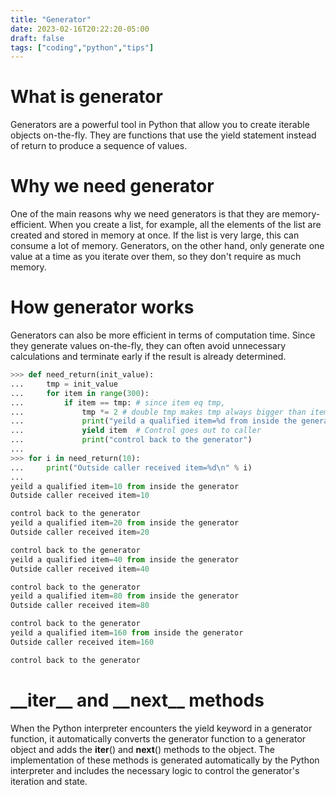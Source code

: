```yaml
---
title: "Generator"
date: 2023-02-16T20:22:20-05:00
draft: false
tags: ["coding","python","tips"]
---
```

# What is generator
Generators are a powerful tool in Python that allow you to create iterable objects on-the-fly. They are functions that use the yield statement instead of return to produce a sequence of values.

# Why we need generator

One of the main reasons why we need generators is that they are memory-efficient. When you create a list, for example, all the elements of the list are created and stored in memory at once. If the list is very large, this can consume a lot of memory. Generators, on the other hand, only generate one value at a time as you iterate over them, so they don't require as much memory.

# How generator works
Generators can also be more efficient in terms of computation time. Since they generate values on-the-fly, they can often avoid unnecessary calculations and terminate early if the result is already determined.

```python
>>> def need_return(init_value):
...     tmp = init_value
...     for item in range(300):
...         if item == tmp: # since item eq tmp,
...             tmp *= 2 # double tmp makes tmp always bigger than item
...             print("yeild a qualified item=%d from inside the generator" % item)
...             yield item  # Control goes out to caller
...             print("control back to the generator")
... 
>>> for i in need_return(10):
...     print("Outside caller received item=%d\n" % i)
... 
yeild a qualified item=10 from inside the generator
Outside caller received item=10

control back to the generator
yeild a qualified item=20 from inside the generator
Outside caller received item=20

control back to the generator
yeild a qualified item=40 from inside the generator
Outside caller received item=40

control back to the generator
yeild a qualified item=80 from inside the generator
Outside caller received item=80

control back to the generator
yeild a qualified item=160 from inside the generator
Outside caller received item=160

control back to the generator
```

# \_\_iter__ and \_\_next__ methods

When the Python interpreter encounters the yield keyword in a generator function, it automatically converts the generator function to a generator object and adds the __iter__() and __next__() methods to the object. The implementation of these methods is generated automatically by the Python interpreter and includes the necessary logic to control the generator's iteration and state.